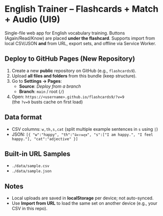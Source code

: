 # English Trainer – Flashcards + Match + Audio (UI9)

Single-file web app for English vocabulary training. Buttons (Again/Read/Know) are placed **under the flashcard**. Supports import from local CSV/JSON **and** from URL, export sets, and offline via Service Worker.

## Deploy to GitHub Pages (New Repository)
1. Create a new **public** repository on GitHub (e.g., `flashcards9`).  
2. Upload **all files and folders** from this bundle (keep structure).  
3. Go to **Settings → Pages**:  
   - **Source**: *Deploy from a branch*  
   - **Branch**: `main` / root (`/`)  
4. Open: `https://<username>.github.io/flashcards9/?v=9`  
   (the `?v=9` busts cache on first load)

## Data format
- CSV columns: `w,th,s,cat` (split multiple example sentences in `s` using `|`)  
- JSON: `[{ "w":"happy", "th":"มีความสุข", "s":["I am happy.", "I feel happy."], "cat":"adjective" }]`

## Built-in URL Samples
- `./data/sample.csv`  
- `./data/sample.json`

## Notes
- Local uploads are saved in **localStorage** per device; not auto-synced.  
- Use **Import from URL** to load the same set on another device (e.g., your CSV in this repo).  
